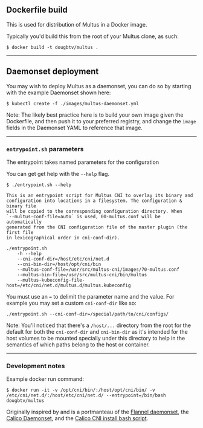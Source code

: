 ## Dockerfile build

This is used for distribution of Multus in a Docker image.

Typically you'd build this from the root of your Multus clone, as such:

```
$ docker build -t dougbtv/multus .
```

---

## Daemonset deployment

You may wish to deploy Multus as a daemonset, you can do so by starting with the example Daemonset shown here:

```
$ kubectl create -f ./images/multus-daemonset.yml
```

Note: The likely best practice here is to build your own image given the Dockerfile, and then push it to your preferred registry, and change the `image` fields in the Daemonset YAML to reference that image.

---

### `entrypoint.sh` parameters

The entrypoint takes named parameters for the configuration

You can get get help with the `--help` flag.

```
$ ./entrypoint.sh --help

This is an entrypoint script for Multus CNI to overlay its binary and
configuration into locations in a filesystem. The configuration & binary file
will be copied to the corresponding configuration directory. When
`--multus-conf-file=auto` is used, 00-multus.conf will be automatically
generated from the CNI configuration file of the master plugin (the first file
in lexicographical order in cni-conf-dir).

./entrypoint.sh
    -h --help
    --cni-conf-dir=/host/etc/cni/net.d
    --cni-bin-dir=/host/opt/cni/bin
    --multus-conf-file=/usr/src/multus-cni/images/70-multus.conf
    --multus-bin-file=/usr/src/multus-cni/bin/multus
    --multus-kubeconfig-file-host=/etc/cni/net.d/multus.d/multus.kubeconfig
```

You must use an `=` to delimit the parameter name and the value. For example you may set a custom `cni-conf-dir` like so:

```
./entrypoint.sh --cni-conf-dir=/special/path/to/cni/configs/
```

Note: You'll noticed that there's a `/host/...` directory from the root for the default for both the `cni-conf-dir` and `cni-bin-dir` as it's intended for the host volumes to be mounted specially under this directory to help in the semantics of which paths belong to the host or container.

---

### Development notes

Example docker run command:

```
$ docker run -it -v /opt/cni/bin/:/host/opt/cni/bin/ -v /etc/cni/net.d/:/host/etc/cni/net.d/ --entrypoint=/bin/bash dougbtv/multus
```

Originally inspired by and is a portmanteau of the [Flannel daemonset](https://github.com/coreos/flannel/blob/master/Documentation/kube-flannel.yml), the [Calico Daemonset](https://docs.projectcalico.org/manifests/calico.yaml), and the [Calico CNI install bash script](https://github.com/projectcalico/cni-plugin/blob/be4df4db2e47aa7378b1bdf6933724bac1f348d0/k8s-install/scripts/install-cni.sh#L104-L153).
